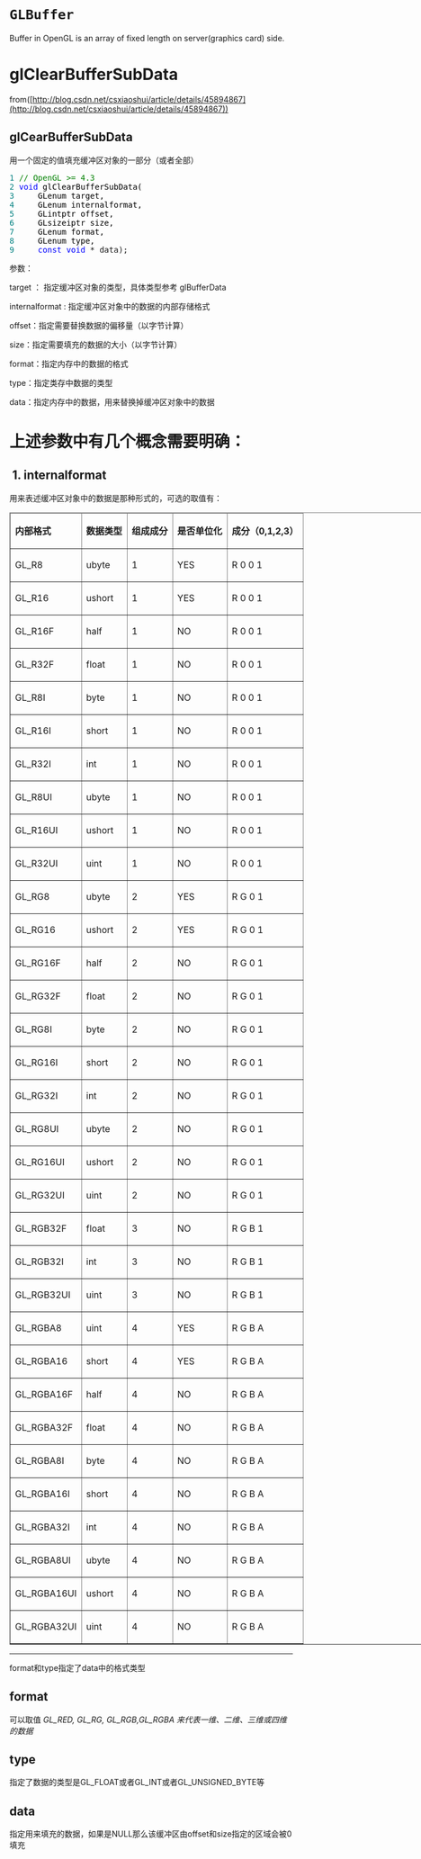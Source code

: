 ﻿# `GLBuffer`
Buffer in OpenGL is an array of fixed length on server(graphics card) side.

# glClearBufferSubData

from([http://blog.csdn.net/csxiaoshui/article/details/45894867](http://blog.csdn.net/csxiaoshui/article/details/45894867))

## glCearBufferSubData

用一个固定的值填充缓冲区对象的一部分（或者全部）

<div unsafe class="cnblogs_code">
<pre><span style="color: #008080;">1</span> <span style="color: #008000;">//</span><span style="color: #008000;"> OpenGL &gt;= 4.3</span>
<span style="color: #008080;">2</span> <span style="color: #0000ff;">void</span><span style="color: #000000;"> glClearBufferSubData(  
</span><span style="color: #008080;">3</span> <span style="color: #000000;">    GLenum target,
</span><span style="color: #008080;">4</span> <span style="color: #000000;">    GLenum internalformat,
</span><span style="color: #008080;">5</span> <span style="color: #000000;">    GLintptr offset,
</span><span style="color: #008080;">6</span> <span style="color: #000000;">    GLsizeiptr size,
</span><span style="color: #008080;">7</span> <span style="color: #000000;">    GLenum format,
</span><span style="color: #008080;">8</span> <span style="color: #000000;">    GLenum type,
</span><span style="color: #008080;">9</span>     <span style="color: #0000ff;">const</span> <span style="color: #0000ff;">void</span> * data);</pre>
</div>

参数：&nbsp;

target ： 指定缓冲区对象的类型，具体类型参考&nbsp;glBufferData&nbsp;

internalformat : 指定缓冲区对象中的数据的内部存储格式&nbsp;

offset：指定需要替换数据的偏移量（以字节计算）&nbsp;

size：指定需要填充的数据的大小（以字节计算）&nbsp;

format：指定内存中的数据的格式&nbsp;

type：指定类存中数据的类型&nbsp;

data：指定内存中的数据，用来替换掉缓冲区对象中的数据

# 上述参数中有几个概念需要明确：

## &nbsp;1. internalformat

用来表述缓冲区对象中的数据是那种形式的，可选的取值有：

<table style="width: 875px;" border="1" cellspacing="0" cellpadding="0">
<thead>
<tr>
<td valign="top">

**内部格式**

   </td>
<td valign="top">

**数据类型**

   </td>
<td valign="top">

**组成成分**

   </td>
<td valign="top">

**是否单位化**

   </td>
<td valign="top">

**成分（****0,1,2,3****）**

   </td>

  </tr>

 </thead>
<tbody>
<tr>
<td valign="top">

GL_R8

  </td>
<td valign="top">

ubyte

  </td>
<td valign="top">

1

  </td>
<td valign="top">

YES

  </td>
<td valign="top">

R 0 0 1

  </td>

 </tr>
<tr>
<td valign="top">

GL_R16

  </td>
<td valign="top">

ushort

  </td>
<td valign="top">

1

  </td>
<td valign="top">

YES

  </td>
<td valign="top">

R 0 0 1

  </td>

 </tr>
<tr>
<td valign="top">

GL_R16F

  </td>
<td valign="top">

half

  </td>
<td valign="top">

1

  </td>
<td valign="top">

NO

  </td>
<td valign="top">

R 0 0 1

  </td>

 </tr>
<tr>
<td valign="top">

GL_R32F

  </td>
<td valign="top">

float

  </td>
<td valign="top">

1

  </td>
<td valign="top">

NO

  </td>
<td valign="top">

R 0 0 1

  </td>

 </tr>
<tr>
<td valign="top">

GL_R8I

  </td>
<td valign="top">

byte

  </td>
<td valign="top">

1

  </td>
<td valign="top">

NO

  </td>
<td valign="top">

R 0 0 1

  </td>

 </tr>
<tr>
<td valign="top">

GL_R16I

  </td>
<td valign="top">

short

  </td>
<td valign="top">

1

  </td>
<td valign="top">

NO

  </td>
<td valign="top">

R 0 0 1

  </td>

 </tr>
<tr>
<td valign="top">

GL_R32I

  </td>
<td valign="top">

int

  </td>
<td valign="top">

1

  </td>
<td valign="top">

NO

  </td>
<td valign="top">

R 0 0 1

  </td>

 </tr>
<tr>
<td valign="top">

GL_R8UI

  </td>
<td valign="top">

ubyte

  </td>
<td valign="top">

1

  </td>
<td valign="top">

NO

  </td>
<td valign="top">

R 0 0 1

  </td>

 </tr>
<tr>
<td valign="top">

GL_R16UI

  </td>
<td valign="top">

ushort

  </td>
<td valign="top">

1

  </td>
<td valign="top">

NO

  </td>
<td valign="top">

R 0 0 1

  </td>

 </tr>
<tr>
<td valign="top">

GL_R32UI

  </td>
<td valign="top">

uint

  </td>
<td valign="top">

1

  </td>
<td valign="top">

NO

  </td>
<td valign="top">

R 0 0 1

  </td>

 </tr>
<tr>
<td valign="top">

GL_RG8

  </td>
<td valign="top">

ubyte

  </td>
<td valign="top">

2

  </td>
<td valign="top">

YES

  </td>
<td valign="top">

R G 0 1

  </td>

 </tr>
<tr>
<td valign="top">

GL_RG16

  </td>
<td valign="top">

ushort

  </td>
<td valign="top">

2

  </td>
<td valign="top">

YES

  </td>
<td valign="top">

R G 0 1

  </td>

 </tr>
<tr>
<td valign="top">

GL_RG16F

  </td>
<td valign="top">

half

  </td>
<td valign="top">

2

  </td>
<td valign="top">

NO

  </td>
<td valign="top">

R G 0 1

  </td>

 </tr>
<tr>
<td valign="top">

GL_RG32F

  </td>
<td valign="top">

float

  </td>
<td valign="top">

2

  </td>
<td valign="top">

NO

  </td>
<td valign="top">

R G 0 1

  </td>

 </tr>
<tr>
<td valign="top">

GL_RG8I

  </td>
<td valign="top">

byte

  </td>
<td valign="top">

2

  </td>
<td valign="top">

NO

  </td>
<td valign="top">

R G 0 1

  </td>

 </tr>
<tr>
<td valign="top">

GL_RG16I

  </td>
<td valign="top">

short

  </td>
<td valign="top">

2

  </td>
<td valign="top">

NO

  </td>
<td valign="top">

R G 0 1

  </td>

 </tr>
<tr>
<td valign="top">

GL_RG32I

  </td>
<td valign="top">

int

  </td>
<td valign="top">

2

  </td>
<td valign="top">

NO

  </td>
<td valign="top">

R G 0 1

  </td>

 </tr>
<tr>
<td valign="top">

GL_RG8UI

  </td>
<td valign="top">

ubyte

  </td>
<td valign="top">

2

  </td>
<td valign="top">

NO

  </td>
<td valign="top">

R G 0 1

  </td>

 </tr>
<tr>
<td valign="top">

GL_RG16UI

  </td>
<td valign="top">

ushort

  </td>
<td valign="top">

2

  </td>
<td valign="top">

NO

  </td>
<td valign="top">

R G 0 1

  </td>

 </tr>
<tr>
<td valign="top">

GL_RG32UI

  </td>
<td valign="top">

uint

  </td>
<td valign="top">

2

  </td>
<td valign="top">

NO

  </td>
<td valign="top">

R G 0 1

  </td>

 </tr>
<tr>
<td valign="top">

GL_RGB32F

  </td>
<td valign="top">

float

  </td>
<td valign="top">

3

  </td>
<td valign="top">

NO

  </td>
<td valign="top">

R G B 1

  </td>

 </tr>
<tr>
<td valign="top">

GL_RGB32I

  </td>
<td valign="top">

int

  </td>
<td valign="top">

3

  </td>
<td valign="top">

NO

  </td>
<td valign="top">

R G B 1

  </td>

 </tr>
<tr>
<td valign="top">

GL_RGB32UI

  </td>
<td valign="top">

uint

  </td>
<td valign="top">

3

  </td>
<td valign="top">

NO

  </td>
<td valign="top">

R G B 1

  </td>

 </tr>
<tr>
<td valign="top">

GL_RGBA8

  </td>
<td valign="top">

uint

  </td>
<td valign="top">

4

  </td>
<td valign="top">

YES

  </td>
<td valign="top">

R G B A

  </td>

 </tr>
<tr>
<td valign="top">

GL_RGBA16

  </td>
<td valign="top">

short

  </td>
<td valign="top">

4

  </td>
<td valign="top">

YES

  </td>
<td valign="top">

R G B A

  </td>

 </tr>
<tr>
<td valign="top">

GL_RGBA16F

  </td>
<td valign="top">

half

  </td>
<td valign="top">

4

  </td>
<td valign="top">

NO

  </td>
<td valign="top">

R G B A

  </td>

 </tr>
<tr>
<td valign="top">

GL_RGBA32F

  </td>
<td valign="top">

float

  </td>
<td valign="top">

4

  </td>
<td valign="top">

NO

  </td>
<td valign="top">

R G B A

  </td>

 </tr>
<tr>
<td valign="top">

GL_RGBA8I

  </td>
<td valign="top">

byte

  </td>
<td valign="top">

4

  </td>
<td valign="top">

NO

  </td>
<td valign="top">

R G B A

  </td>

 </tr>
<tr>
<td valign="top">

GL_RGBA16I

  </td>
<td valign="top">

short

  </td>
<td valign="top">

4

  </td>
<td valign="top">

NO

  </td>
<td valign="top">

R G B A

  </td>

 </tr>
<tr>
<td valign="top">

GL_RGBA32I

  </td>
<td valign="top">

int

  </td>
<td valign="top">

4

  </td>
<td valign="top">

NO

  </td>
<td valign="top">

R G B A

  </td>

 </tr>
<tr>
<td valign="top">

GL_RGBA8UI

  </td>
<td valign="top">

ubyte

  </td>
<td valign="top">

4

  </td>
<td valign="top">

NO

  </td>
<td valign="top">

R G B A

  </td>

 </tr>
<tr>
<td valign="top">

GL_RGBA16UI

  </td>
<td valign="top">

ushort

  </td>
<td valign="top">

4

  </td>
<td valign="top">

NO

  </td>
<td valign="top">

R G B A

  </td>

 </tr>
<tr>
<td valign="top">

GL_RGBA32UI

  </td>
<td valign="top">

uint

  </td>
<td valign="top">

4

  </td>
<td valign="top">

NO

  </td>
<td valign="top">

R G B A

  </td>

 </tr>

</tbody>

</table>
<div align="left">

* * *

</div>

format和type指定了data中的格式类型

## format

可以取值&nbsp;_GL_RED, GL_RG, GL_RGB,GL_RGBA 来代表一维、二维、三维或四维的数据_

## type

指定了数据的类型是GL_FLOAT或者GL_INT或者GL_UNSIGNED_BYTE等

## data

指定用来填充的数据，如果是NULL那么该缓冲区由offset和size指定的区域会被0填充

&nbsp;